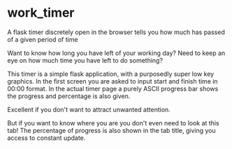 # work_timer
A flask timer discretely open in the browser tells you how much has passed of a given period of time

Want to know how long you have left of your working day? 
Need to keep an eye on how much time you have left to do something?

This timer is a simple flask application, with a purposedly super low key graphics.
In the first screen you are asked to input start and finish time in 00:00 format.
In the actual timer page a purely ASCII progress bar shows the progress and percentage is also given.

Excellent if you don't want to attract unwanted attention.

But if you want to know where you are you don't even need to look at this tab! 
The percentage of progress is also shown in the tab title, giving you access to constant update.
